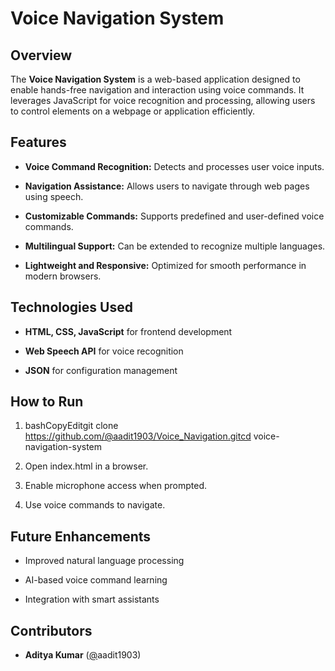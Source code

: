 Voice Navigation System
=======================

Overview
--------

The **Voice Navigation System** is a web-based application designed to enable hands-free navigation and interaction using voice commands. It leverages JavaScript for voice recognition and processing, allowing users to control elements on a webpage or application efficiently.

Features
--------

*   **Voice Command Recognition:** Detects and processes user voice inputs.
    
*   **Navigation Assistance:** Allows users to navigate through web pages using speech.
    
*   **Customizable Commands:** Supports predefined and user-defined voice commands.
    
*   **Multilingual Support:** Can be extended to recognize multiple languages.
    
*   **Lightweight and Responsive:** Optimized for smooth performance in modern browsers.
    

Technologies Used
-----------------

*   **HTML, CSS, JavaScript** for frontend development
    
*   **Web Speech API** for voice recognition
    
*   **JSON** for configuration management
    

How to Run
----------

1.  bashCopyEditgit clone https://github.com/@aadit1903/Voice_Navigation.gitcd voice-navigation-system
    
2.  Open index.html in a browser.
    
3.  Enable microphone access when prompted.
    
4.  Use voice commands to navigate.
    

Future Enhancements
-------------------

*   Improved natural language processing
    
*   AI-based voice command learning
    
*   Integration with smart assistants
    

Contributors
------------

*   **Aditya Kumar** ([@](https://github.com/your-username)aadit1903)
  
